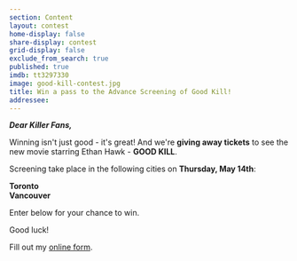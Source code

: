 ```yaml
---
section: Content
layout: contest
home-display: false
share-display: contest
grid-display: false
exclude_from_search: true
published: true
imdb: tt3297330
image: good-kill-contest.jpg
title: Win a pass to the Advance Screening of Good Kill!
addressee: 
---
```

**_Dear Killer Fans,_**

Winning isn't just good - it's great! And we're **giving away tickets** to see the new movie starring Ethan Hawk - **GOOD KILL**.

Screening take place in the following cities on **Thursday, May 14th**:

**Toronto**  
**Vancouver**

Enter below for your chance to win.

Good luck!

<div id="wufoo-m1q7udpk1vyd2gy">
Fill out my <a href="https://dearcastandcrew.wufoo.com/forms/m1q7udpk1vyd2gy">online form</a>.
</div>
<script type="text/javascript">var m1q7udpk1vyd2gy;(function(d, t) {
var s = d.createElement(t), options = {
'userName':'dearcastandcrew',
'formHash':'m1q7udpk1vyd2gy',
'autoResize':true,
'height':'467',
'async':true,
'host':'wufoo.com',
'header':'hide',
'ssl':true};
s.src = ('https:' == d.location.protocol ? 'https://' : 'http://') + 'www.wufoo.com/scripts/embed/form.js';
s.onload = s.onreadystatechange = function() {
var rs = this.readyState; if (rs) if (rs != 'complete') if (rs != 'loaded') return;
try { m1q7udpk1vyd2gy = new WufooForm();m1q7udpk1vyd2gy.initialize(options);m1q7udpk1vyd2gy.display(); } catch (e) {}};
var scr = d.getElementsByTagName(t)[0], par = scr.parentNode; par.insertBefore(s, scr);
})(document, 'script');</script>



